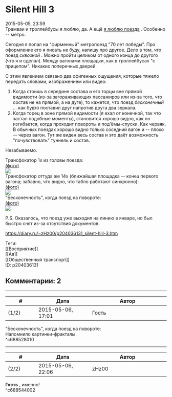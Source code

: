 Silent Hill 3
=============

  
2015-05-05, 23:59  
 Трамваи и троллейбусы я люблю, да. А ещё  [я люблю поезда](https://www.youtube.com/watch?v=zJdDek-ng0w)  . Особенно -- метро.   
   
 Сегодня я попал на "фирменный" метропоезд "70 лет победы". Про оформление его я писать не буду, напишу про другое. Дело в том, что поезд  *сквозной*  . Можно пройти целиком от одного конца до другого (что я и сделал). Между вагонами площадки, как в троллейбусах "с прицепом". Никаких поперечных дверей.   
   
 С этим явлением связано два офигенных ощущения, которые тяжело передать словами, изображением или видео:   
 1. Когда стоишь в середине состава и его торцы вне прямой видимости (из-за загораживающих пассажиров или из-за того, что состав не на прямой, а на дуге), то кажется, что поезд  *бесконечный*  ... как будто поставил друг напротив друга два зеркала.   
 2. Когда торец в зоне прямой видимости (я ехал от конечной, так что застал подобные моменты), становится хорошо видно, как он изгибается, когда проходит повороты и под'ёмы-спуски. Как червяк. В обычных поездах хорошо видно только соседний вагон и -- плохо -- через вагон. Тут же виден весь состав и это даёт возможность "почувствовать" туннель и состав.   
   
 Незабываемо.   
   
 Трансфокатор 1x из головы поезда:   
  [(фото)](https://zHz00.diary.ru/p204036131.htm?index=1#linkmore204036131m1)      
   [![](http://i.imgur.com/j1VgKCjl.jpg)](http://i.imgur.com/j1VgKCj.jpg)       
 Трансфокатор оттуда же 14x (ближайшая площадка -- конец первого вагона; забавно, что видно, что табло работают синхронно):   
  [(фото)](https://zHz00.diary.ru/p204036131.htm?index=2#linkmore204036131m2)      
   [![](http://i.imgur.com/irTLe5ql.jpg)](http://i.imgur.com/irTLe5q.jpg)       
 "Бесконечность", когда поезд на повороте:   
  [(фото)](https://zHz00.diary.ru/p204036131.htm?index=3#linkmore204036131m3)      
   [![](http://i.imgur.com/ZNkwsbvl.jpg)](http://i.imgur.com/ZNkwsbv.jpg)       
   
 P.S. Оказалось, что поезд уже выходил на линию в январе, но был быстро снят из-за отсутствия документов.   
  
<https://diary.ru/~zHz00/p204036131_silent-hill-3.htm>  
  
Теги:  
[[Восприятие]]  
[[Ая]]  
[[Общественный транспорт]]  
ID: p204036131  


Комментарии: 2
--------------

  


---



|         #         |              Дата              |                     Автор                     |           ID           |
| --- | --- | --- | --- |
| (1/2) | 2015-05-06, 17:01 | Гость | c688528010 |

  
  "Бесконечность", когда поезд на повороте:    
 Напомнило картинки-фракталы.   
 ^c688528010

---



|         #         |              Дата              |                     Автор                     |           ID           |
| --- | --- | --- | --- |
| (2/2) | 2015-05-06, 22:06 | zHz00 | c688544002 |

  
  **Гость**  , именно!   
 ^c688544002